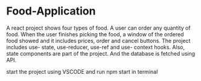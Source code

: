 # Food-Application
 
A react project shows four types of food. A user can order any quantity of
food. When the user finishes picking the food, a window of the ordered food
showed and it includes prices, order and cancel buttons. The project includes
use- state, use-reducer, use-ref and use- context hooks. Also, state
components are part of the project. And the database is fetched using API.

start the project using VSCODE and run npm start in terminal
